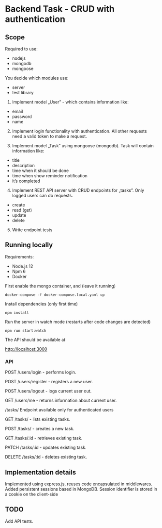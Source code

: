 # Backend Task - CRUD with authentication

## Scope
Required to use:
- nodejs
- mongodb
- mongoose

You decide which modules use:
- server
- test library

1. Implement model „User” - which contains information like:
- email
- password
- name
    
2. Implement login functionality with authentication. All other
requests need a valid token to make a request.

3. Implement model „Task” using mongoose (mongodb). Task will contain
information like:
- title
- description
- time when it should be done
- time when show reminder notification
- it’s completed
    
4. Implement REST API server with CRUD endpoints for „tasks”. Only
logged users can do requests.
- create
- read (get)
- update
- delete
    
5. Write endpoint tests

## Running locally
Requirements:
* Node.js 12
* Npm 6
* Docker

First enable the mongo container, and (leave it running)

`docker-compose -f docker-compose.local.yaml up`

Install dependencies (only first time)

`npm install`

Run the server in watch mode (restarts after code changes are detected)

`npm run start:watch`

The API should be available at

[http://localhost:3000](http://localhost:3000)

### API
POST /users/login - performs login.

POST /users/register - registers a new user.

POST /users/logout - logs current user out.

GET /users/me - returns information about current user.

/tasks/ Endpoint available only for authenticated users

GET /tasks/ - lists existing tasks.  

POST /tasks/ - creates a new task.  

GET /tasks/:id - retrieves existing task.

PATCH /tasks/:id - updates existing task.  

DELETE /tasks/:id - deletes existing task.  

## Implementation details
Implemented using express.js, reuses code encapsulated in middlewares.
Added persistent sessions based in MongoDB. 
Session identifier is stored in a cookie on the client-side 

## TODO
Add API tests.
